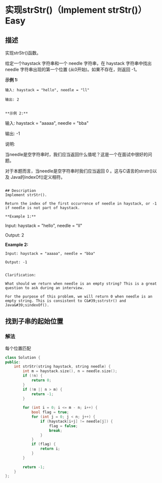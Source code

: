# 实现strStr()（Implement strStr()）Easy
## 描述
实现strStr()函数。

给定一个haystack 字符串和一个 needle 字符串，在 haystack 字符串中找出 needle 字符串出现的第一个位置 (从0开始)。如果不存在，则返回 -1。

**示例 1:**
```
输入: haystack = "hello", needle = "ll"

输出: 2


**示例 2:**
```
输入: haystack = "aaaaa", needle = "bba"

输出: -1


说明:

当needle是空字符串时，我们应当返回什么值呢？这是一个在面试中很好的问题。

对于本题而言，当needle是空字符串时我们应当返回 0 。这与C语言的strstr()以及 Java的indexOf()定义相符。
```

## Description
Implement strStr().

Return the index of the first occurrence of needle in haystack, or -1 if needle is not part of haystack.

**Example 1:**
```
Input: haystack = "hello", needle = "ll"

Output: 2


**Example 2:**
```
Input: haystack = "aaaaa", needle = "bba"

Output: -1


Clarification:

What should we return when needle is an empty string? This is a great question to ask during an interview.

For the purpose of this problem, we will return 0 when needle is an empty string. This is consistent to C&#39;sstrstr() and Java&#39;sindexOf().
```


## 找到子串的起始位置
### 解法
每个位置匹配
```c++
class Solution {
public:
    int strStr(string haystack, string needle) {
        int m = haystack.size(), n = needle.size();
        if (!n) {
            return 0;
        }
        if (!m || n > m) {
            return -1;
        }
        
        for (int i = 0; i <= m - n; i++) {
            bool flag = true;
            for (int j = 0; j < n; j++) {
                if (haystack[i+j] != needle[j]) {
                    flag = false;
                    break;
                }
            }
            if (flag) {
                return i;
            }
        }
        
        return -1;
    }
};
```